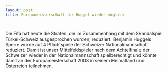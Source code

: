 ```yaml
---
layout: post
title: Europameisterschaft für Huggel wieder möglich

---
```


Die Fifa hat heute die Strafen, die im Zusammenhang mit dem Skandalspiel Türkei-Schweiz ausgesprochen wurden, reduziert. Benjamin Huggels Sperre wurde auf 4 Pflichtspiele der Schweizer Nationalmannschaft reduziert. Damit ist unser Mittelfeldspieler nach dem Achtelfinale der Schweizer wieder in der Nationalmannschaft spielberechtigt und könnte damit an der Europameisterschaft 2008 in seinem Heimatland und Österreich teilnehmen.


